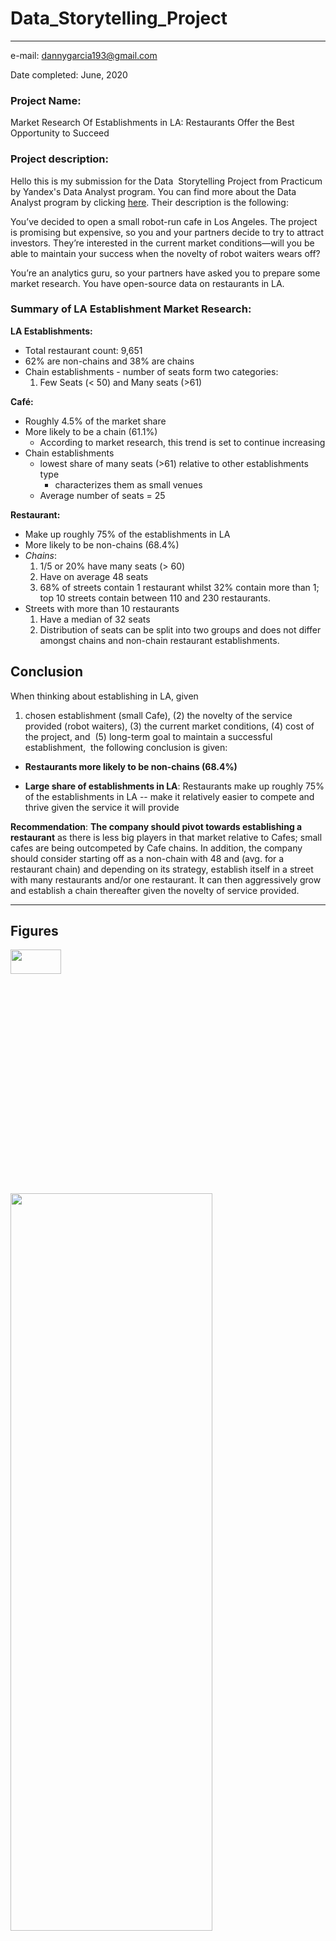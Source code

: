 # Data_Storytelling_Project
* * *

e-mail: [dannygarcia193@gmail.com](mailto:dannygarcia193@gmail.com )

Date completed: June, 2020

### **Project Name:** 

Market Research Of Establishments in LA: Restaurants Offer the Best Opportunity to Succeed

### **Project description:**

Hello this is my submission for the Data  Storytelling Project from Practicum by Yandex's Data Analyst program. You can find more about the Data Analyst program by clicking [here](https://practicum.yandex.com/data-analyst/). Their description is the following:

You’ve decided to open a small robot-run cafe in Los Angeles. The project is promising but expensive, so you and your partners decide to try to attract investors. They’re interested in the current market conditions—will you be able to maintain your success when the novelty of robot waiters wears off?

You’re an analytics guru, so your partners have asked you to prepare some market research. You have open-source data on restaurants in LA.

### **Summary of LA Establishment Market Research:**

**LA Establishments:**

*   Total restaurant count: 9,651
*   62% are non-chains and 38% are chains
*   Chain establishments - number of seats form two categories:
    1.  Few Seats (< 50) and Many seats (>61)

**Café:**

*   Roughly 4.5% of the market share
*   More likely to be a chain (61.1%) 
    * According to market research, this trend is set to continue increasing
*   Chain establishments
    * lowest share of many seats (>61) relative to other establishments type
        * characterizes them as small venues
    * Average number of seats = 25

**Restaurant:**

*   Make up roughly 75% of the establishments in LA
*   More likely to be non-chains (68.4%)
*   _Chains_:
    1.  1/5 or 20% have many seats (> 60)
    2.  Have on average 48 seats
    3.  68% of streets contain 1 restaurant whilst 32% contain more than 1; top 10 streets contain between 110 and 230 restaurants.
*   Streets with more than 10 restaurants
    1.  Have a median of 32 seats
    2.  Distribution of seats can be split into two groups and does not differ amongst chains and non-chain restaurant establishments.

**Conclusion**
--------------

When thinking about establishing in LA, given

1.  chosen establishment (small Cafe), (2) the novelty of the service provided (robot waiters), (3) the current market conditions, (4) cost of the project, and  (5) long-term goal to maintain a successful establishment,  the following conclusion is given:

  
*    **Restaurants more likely to be non-chains (68.4%)**

*   **Large share of establishments in LA**: Restaurants make up roughly 75% of the establishments in LA -- make it relatively easier to compete and thrive given the service it will provide

**Recommendation**: **The company should pivot towards establishing a restaurant** as there is less big players in that market relative to Cafes; small cafes are being outcompeted by Cafe chains. In addition, the company should consider starting off as a non-chain with 48 and (avg. for a restaurant chain) and depending on its strategy, establish itself in a street with many restaurants and/or one restaurant. It can then aggressively grow and establish a chain thereafter given the novelty of service provided.

* * *

**Figures**
-----------
<img src="https://github.com/dannygarcia193/dannygarcia193.github.io/raw/master/images/Screenshot_124.png?raw=true" width="40%" height="10%">
<img src="https://github.com/dannygarcia193/dannygarcia193.github.io/raw/master/images/Screenshot_125.png?raw=true" width="80%" height="55%">
<img src="https://github.com/dannygarcia193/dannygarcia193.github.io/raw/master/images/Screenshot_126.png?raw=true" width="80%" height="40%">
<img src="https://github.com/dannygarcia193/dannygarcia193.github.io/raw/master/images/Screenshot_127.png?raw=true" width="80%" height="50%">
<img src="https://github.com/dannygarcia193/dannygarcia193.github.io/raw/master/images/Screenshot_128.png?raw=true" width="80%" height="50%">
<img src="https://github.com/dannygarcia193/dannygarcia193.github.io/raw/master/images/Screenshot_129.png?raw=true" width="80%" height="50%">
<img src="https://github.com/dannygarcia193/dannygarcia193.github.io/raw/master/images/Screenshot_130.png?raw=true" width="80%" height="50%">  
<img src="https://github.com/dannygarcia193/dannygarcia193.github.io/raw/master/images/Screenshot_131.png?raw=true" width="80%" height="50%"> 

* * *



